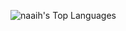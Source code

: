 
![naaih's Top Languages](https://github-readme-stats.vercel.app/api/top-langs/?username=naaih&theme=radical&show_icons=true&hide_border=true&layout=compact)
